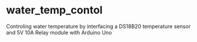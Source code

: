 # water_temp_contol
Controling water temperature by interfacing a DS18B20 temperature sensor and 5V 10A Relay module with Arduino Uno

